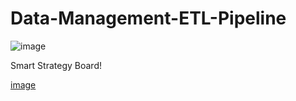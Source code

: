 # Data-Management-ETL-Pipeline

![image](https://user-images.githubusercontent.com/45402305/180607598-60517b4b-9abe-4bed-90f8-5b23a7ea1720.png)

Smart Strategy Board!

[image](https://user-images.githubusercontent.com/45402305/180607689-13e2f894-5e4e-45ea-a894-1f62ba540e6b.png)

